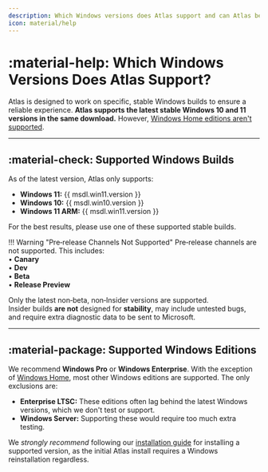 ```yaml
---
description: Which Windows versions does Atlas support and can Atlas be applied on your system?
icon: material/help
---
```


# :material-help: Which Windows Versions Does Atlas Support?

Atlas is designed to work on specific, stable Windows builds to ensure a reliable experience. **Atlas supports the latest stable Windows 10 and 11 versions in the same download.** However, [Windows Home editions aren't supported](windows-home.md).

---

## :material-check: Supported Windows Builds

As of the latest version, Atlas only supports:
  
- **Windows 11:** {{ msdl.win11.version }} 
- **Windows 10:** {{ msdl.win10.version }}
- **Windows 11 ARM:** {{ msdl.win11.version }} 

For the best results, please use one of these supported stable builds.

!!! Warning "Pre‑release Channels Not Supported"
    Pre‑release channels are not supported. This includes:  
    • **Canary**  
    • **Dev**  
    • **Beta**  
    • **Release Preview**

Only the latest non‑beta, non‑Insider versions are supported.  
Insider builds **are not** designed for **stability**, may include untested bugs, and require extra diagnostic data to be sent to Microsoft.

---

## :material-package: Supported Windows Editions

We recommend **Windows Pro** or **Windows Enterprise**. With the exception of [Windows Home](windows-home.md), most other Windows editions are supported. The only exclusions are:

- **Enterprise LTSC:** These editions often lag behind the latest Windows versions, which we don't test or support.
- **Windows Server:** Supporting these would require too much extra testing.

We *strongly recommend* following our [installation guide](../getting-started/installation.md) for installing a supported version, as the initial Atlas install requires a Windows reinstallation regardless.
